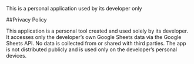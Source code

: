 This is a personal application used by its developer only

##Privacy Policy

This application is a personal tool created and used solely by its developer.
It accesses only the developer’s own Google Sheets data via the Google Sheets API.
No data is collected from or shared with third parties.
The app is not distributed publicly and is used only on the developer’s personal devices.
